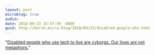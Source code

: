 ```yaml
---
layout: post
microblog: true
audio: 
date: 2018-09-23 15:57:59 -0800
guid: http://kerim.micro.blog/2018/09/23/disabled-people-who.html
---
```

"[Disabled people who use tech to live are cyborgs. Our lives are not metaphors.](https://granta.com/common-cyborg/)"
